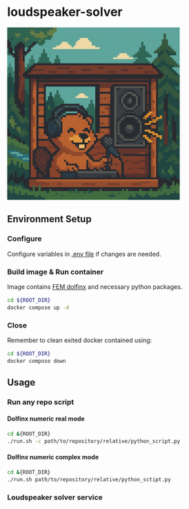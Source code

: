 # loudspeaker-solver

<p align="left">
  <img src="./dosc/beaver_chatgpt_generated.png" width="400">
</p>

## Environment Setup

### Configure

Configure variables in [.env file](./.env) if changes are needed.

### Build image & Run container

Image contains [FEM dolfinx](https://github.com/FEniCS/dolfinx) and necessary python packages.

```bash
cd ${ROOT_DIR}
docker compose up -d
```

### Close

Remember to clean exited docker contained using:

```bash
cd ${ROOT_DIR}
docker compose down
```

## Usage

### Run any repo script

#### Dolfinx numeric real mode

```bash
cd &{ROOT_DIR}
./run.sh -c path/to/repository/relative/python_script.py
```

#### Dolfinx numeric complex mode

```bash
cd &{ROOT_DIR}
./run.sh path/to/repository/relative/python_sctipt.py
```

### Loudspeaker solver service
